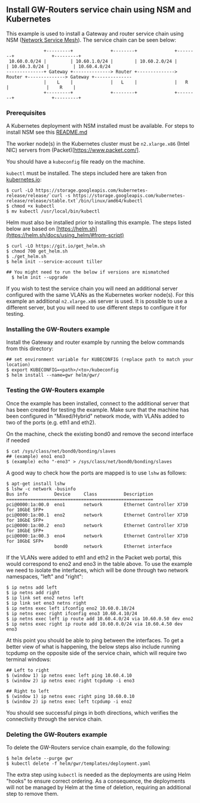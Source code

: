 ## Install GW-Routers service chain using NSM and Kubernetes

This example is used to install a Gateway and router service chain using NSM ([Network Service Mesh](https://networkservicemesh.io/)).
The service chain can be seen below:
```
              +---------+              +--------+              +--------+              +---------+
 10.60.0.0/24 |         | 10.60.1.0/24 |        | 10.60.2.0/24 |        | 10.60.3.0/24 |         | 10.60.4.0/24
--------------+ Gateway +--------------> Router +--------------> Router +--------------> Gateway +--------------
              |    L    |              |   L    |              |   R    |              |    R    |
              +---------+              +--------+              +--------+              +---------+
```

### Prerequisites
A Kubernetes deployment with NSM installed must be available. For steps to install NSM see this [README.md](https://github.com/cncf/cnf-testbed/blob/wip-new-examples-structure/examples/workload-infra/nsm-k8s/README.md)

The worker node(s) in the Kubernetes cluster must be `n2.xlarge.x86` (Intel NIC) servers from (Packet)[https://www.packet.com/].

You should have a `kubeconfig` file ready on the machine.

`kubectl` must be installed. The steps included here are taken fron [kubernetes.io](https://kubernetes.io/docs/tasks/tools/install-kubectl/#install-kubectl-on-linux):
```
$ curl -LO https://storage.googleapis.com/kubernetes-release/release/`curl -s https://storage.googleapis.com/kubernetes-release/release/stable.txt`/bin/linux/amd64/kubectl
$ chmod +x kubectl
$ mv kubectl /usr/local/bin/kubectl
```

Helm must also be installed prior to installing this example. The steps listed below are based on [https://helm.sh](https://helm.sh/docs/using_helm/#from-script)
```
$ curl -LO https://git.io/get_helm.sh
$ chmod 700 get_helm.sh
$ ./get_helm.sh
$ helm init --service-account tiller

## You might need to run the below if versions are mismatched
  $ helm init --upgrade
```

If you wish to test the service chain you will need an additional server configured with the same VLANs as the Kubernetes worker node(s). For this example an additional `n2.xlarge.x86` server is used. It is possible to use a different server, but you will need to use different steps to configure it for testing.


### Installing the GW-Routers example
Install the Gateway and router example by running the below commands from this directory:
```
## set environment variable for KUBECONFIG (replace path to match your location)
$ export KUBECONFIG=<path>/<to>/kubeconfig
$ helm install --name=gwr helm/gwr/ 
```

### Testing the GW-Routers example
Once the example has been installed, connect to the additional server that has been created for testing the example. Make sure that the machine has been configured in "Mixed/Hybrid" network mode, with VLANs added to two of the ports (e.g. eth1 and eth2).

On the machine, check the existing bond0 and remove the second interface if needed
```
$ cat /sys/class/net/bond0/bonding/slaves
## (example) eno1 eno3
$ (example) echo "-eno3" > /sys/class/net/bond0/bonding/slaves
```

A good way to check how the ports are mapped is to use `lshw` as follows:
```
$ apt-get install lshw
$ lshw -c network -businfo
Bus info          Device     Class          Description
=======================================================
pci@0000:1a:00.0  eno1       network        Ethernet Controller X710 for 10GbE SFP+
pci@0000:1a:00.1  eno2       network        Ethernet Controller X710 for 10GbE SFP+
pci@0000:1a:00.2  eno3       network        Ethernet Controller X710 for 10GbE SFP+
pci@0000:1a:00.3  eno4       network        Ethernet Controller X710 for 10GbE SFP+
                  bond0      network        Ethernet interface
```

If the VLANs were added to eth1 and eth2 in the Packet web portal, this would correspond to eno2 and eno3 in the table above. To use the example we need to isolate the interfaces, which will be done through two network namespaces, "left" and "right":
```
$ ip netns add left
$ ip netns add right
$ ip link set eno2 netns left
$ ip link set eno3 netns right
$ ip netns exec left ifconfig eno2 10.60.0.10/24
$ ip netns exec right ifconfig eno3 10.60.4.10/24
$ ip netns exec left ip route add 10.60.4.0/24 via 10.60.0.50 dev eno2
$ ip netns exec right ip route add 10.60.0.0/24 via 10.60.4.50 dev eno3
```

At this point you should be able to ping between the interfaces. To get a better view of what is happening, the below steps also include running tcpdump on the opposite side of the service chain, which will require two terminal windows:

```
## Left to right
$ (window 1) ip netns exec left ping 10.60.4.10
$ (window 2) ip netns exec right tcpdump -i eno3

## Right to left
$ (window 1) ip netns exec right ping 10.60.0.10
$ (window 2) ip netns exec left tcpdump -i eno2
```

You should see successful pings in both directions, which verifies the connectivity through the service chain.

### Deleting the GW-Routers example
To delete the GW-Routers service chain example, do the following:
```
$ helm delete --purge gwr
$ kubectl delete -f helm/gwr/templates/deployment.yaml
```

The extra step using `kubectl` is needed as the deployments are using Helm "hooks" to ensure correct ordering. As a consequence, the deployments will not be managed by Helm at the time of deletion, requiring an additional step to remove them.
